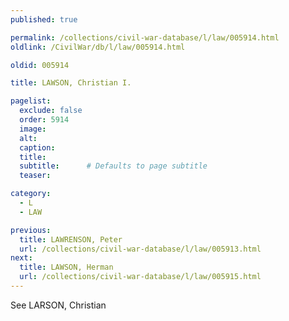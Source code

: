 ```yaml
---
published: true

permalink: /collections/civil-war-database/l/law/005914.html
oldlink: /CivilWar/db/l/law/005914.html

oldid: 005914

title: LAWSON, Christian I.

pagelist:
  exclude: false
  order: 5914
  image: 
  alt:
  caption:
  title:
  subtitle:      # Defaults to page subtitle
  teaser:

category: 
  - L 
  - LAW

previous:
  title: LAWRENSON, Peter
  url: /collections/civil-war-database/l/law/005913.html  
next:
  title: LAWSON, Herman
  url: /collections/civil-war-database/l/law/005915.html   
---
```

See LARSON, Christian